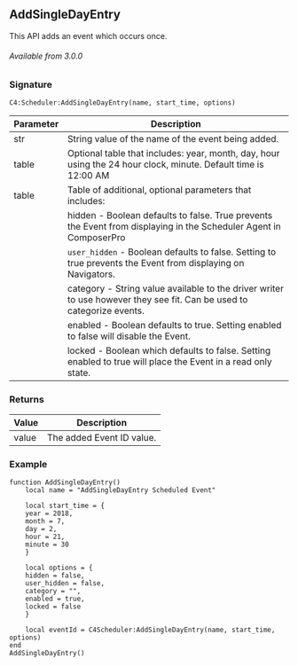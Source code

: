 ## AddSingleDayEntry

This API adds an event which occurs once.

###### Available from 3.0.0


### Signature

`C4:Scheduler:AddSingleDayEntry(name, start_time, options)`


| Parameter | Description |
| --- | --- |
| str | String value of the name of the event being added. |
| table | Optional table that includes: year, month, day, hour using the 24 hour clock, minute. Default  time is 12:00 AM |
| table | Table of additional, optional parameters that includes: |
| | hidden - Boolean defaults to false.  True prevents the Event from displaying in the Scheduler Agent in ComposerPro |
| | `user_hidden` - Boolean defaults to false. Setting to true prevents the Event from displaying on Navigators. |
| | category - String value available to the driver writer to use however they see fit. Can be used to categorize events. |
| | enabled - Boolean defaults to true. Setting enabled to false will disable the Event. |
| | locked - Boolean which defaults to false. Setting enabled to true will place the Event in a read only state. |


### Returns

| Value | Description |
| --- | --- |
| value | The added Event ID value. |


### Example

```
function AddSingleDayEntry()
	local name = "AddSingleDayEntry Scheduled Event"

	local start_time = {
	year = 2018,
	month = 7,
	day = 2,
	hour = 21,
	minute = 30
	}
	
	local options = {
	hidden = false,
	user_hidden = false,
	category = "",
	enabled = true,
	locked = false
	}
	
	local eventId = C4Scheduler:AddSingleDayEntry(name, start_time, options)
end
AddSingleDayEntry()
```